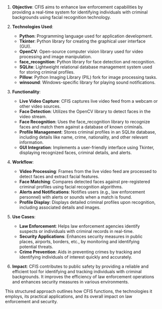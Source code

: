 

1. **Objective**: CFIS aims to enhance law enforcement capabilities by providing a real-time system for identifying individuals with criminal backgrounds using facial recognition technology.

2. **Technologies Used**:
   - **Python**: Programming language used for application development.
   - **Tkinter**: Python library for creating the graphical user interface (GUI).
   - **OpenCV**: Open-source computer vision library used for video processing and image manipulation.
   - **face_recognition**: Python library for face detection and recognition.
   - **SQLite**: Lightweight relational database management system used for storing criminal profiles.
   - **Pillow**: Python Imaging Library (PIL) fork for image processing tasks.
   - **winsound**: Windows-specific library for playing sound notifications.

3. **Functionality**:
   - **Live Video Capture**: CFIS captures live video feed from a webcam or other video sources.
   - **Face Detection**: Utilizes the OpenCV library to detect faces in the video stream.
   - **Face Recognition**: Uses the face_recognition library to recognize faces and match them against a database of known criminals.
   - **Profile Management**: Stores criminal profiles in an SQLite database, including details like name, crime, nationality, and other relevant information.
   - **GUI Integration**: Implements a user-friendly interface using Tkinter, displaying recognized faces, criminal details, and alerts.

4. **Workflow**:
   - **Video Processing**: Frames from the live video feed are processed to detect faces and extract facial features.
   - **Face Matching**: Compares detected faces against pre-registered criminal profiles using facial recognition algorithms.
   - **Alerts and Notifications**: Notifies users (e.g., law enforcement personnel) with alerts or sounds when a match is found.
   - **Profile Display**: Displays detailed criminal profiles upon recognition, including associated details and images.

5. **Use Cases**:
   - **Law Enforcement**: Helps law enforcement agencies identify suspects or individuals with criminal records in real-time.
   - **Security Applications**: Enhances security measures in public places, airports, borders, etc., by monitoring and identifying potential threats.
   - **Crime Prevention**: Aids in preventing crimes by tracking and identifying individuals of interest quickly and accurately.

6. **Impact**: CFIS contributes to public safety by providing a reliable and efficient tool for identifying and tracking individuals with criminal backgrounds. It improves the efficiency of law enforcement operations and enhances security measures in various environments.

This structured approach outlines how CFIS functions, the technologies it employs, its practical applications, and its overall impact on law enforcement and security.
